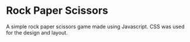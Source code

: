 # Rock Paper Scissors
A simple rock paper scissors game made using Javascript. CSS was used for the design and layout. 
